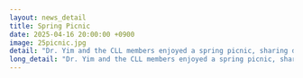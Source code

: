 ```yaml
---
layout: news_detail
title: Spring Picnic
date: 2025-04-16 20:00:00 +0900
image: 25picnic.jpg
detail: "Dr. Yim and the CLL members enjoyed a spring picnic, sharing delicious food and laughter under the warm sunshine."
long_detail: "Dr. Yim and the CLL members enjoyed a spring picnic, sharing delicious food and laughter under the warm sunshine."
---
```


